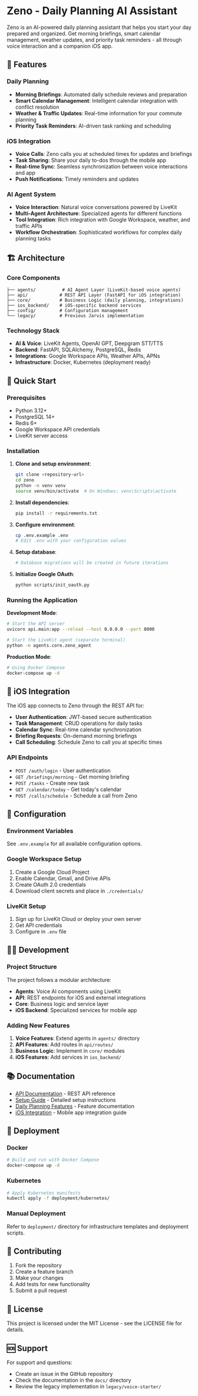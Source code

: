 # Zeno - Daily Planning AI Assistant

Zeno is an AI-powered daily planning assistant that helps you start your day prepared and organized. Get morning briefings, smart calendar management, weather updates, and priority task reminders - all through voice interaction and a companion iOS app.

## 🌟 Features

### Daily Planning

- **Morning Briefings**: Automated daily schedule reviews and preparation
- **Smart Calendar Management**: Intelligent calendar integration with conflict resolution
- **Weather & Traffic Updates**: Real-time information for your commute planning
- **Priority Task Reminders**: AI-driven task ranking and scheduling

### iOS Integration

- **Voice Calls**: Zeno calls you at scheduled times for updates and briefings
- **Task Sharing**: Share your daily to-dos through the mobile app
- **Real-time Sync**: Seamless synchronization between voice interactions and app
- **Push Notifications**: Timely reminders and updates

### AI Agent System

- **Voice Interaction**: Natural voice conversations powered by LiveKit
- **Multi-Agent Architecture**: Specialized agents for different functions
- **Tool Integration**: Rich integration with Google Workspace, weather, and traffic APIs
- **Workflow Orchestration**: Sophisticated workflows for complex daily planning tasks

## 🏗️ Architecture

### Core Components

```
├── agents/          # AI Agent Layer (LiveKit-based voice agents)
├── api/            # REST API Layer (FastAPI for iOS integration)
├── core/           # Business Logic (daily planning, integrations)
├── ios_backend/    # iOS-specific backend services
├── config/         # Configuration management
└── legacy/         # Previous Jarvis implementation
```

### Technology Stack

- **AI & Voice**: LiveKit Agents, OpenAI GPT, Deepgram STT/TTS
- **Backend**: FastAPI, SQLAlchemy, PostgreSQL, Redis
- **Integrations**: Google Workspace APIs, Weather APIs, APNs
- **Infrastructure**: Docker, Kubernetes (deployment ready)

## 🚀 Quick Start

### Prerequisites

- Python 3.12+
- PostgreSQL 14+
- Redis 6+
- Google Workspace API credentials
- LiveKit server access

### Installation

1. **Clone and setup environment**:

   ```bash
   git clone <repository-url>
   cd zeno
   python -m venv venv
   source venv/bin/activate  # On Windows: venv\Scripts\activate
   ```

2. **Install dependencies**:

   ```bash
   pip install -r requirements.txt
   ```

3. **Configure environment**:

   ```bash
   cp .env.example .env
   # Edit .env with your configuration values
   ```

4. **Setup database**:

   ```bash
   # Database migrations will be created in future iterations
   ```

5. **Initialize Google OAuth**:
   ```bash
   python scripts/init_oauth.py
   ```

### Running the Application

**Development Mode**:

```bash
# Start the API server
uvicorn api.main:app --reload --host 0.0.0.0 --port 8000

# Start the LiveKit agent (separate terminal)
python -m agents.core.zeno_agent
```

**Production Mode**:

```bash
# Using Docker Compose
docker-compose up -d
```

## 📱 iOS Integration

The iOS app connects to Zeno through the REST API for:

- **User Authentication**: JWT-based secure authentication
- **Task Management**: CRUD operations for daily tasks
- **Calendar Sync**: Real-time calendar synchronization
- **Briefing Requests**: On-demand morning briefings
- **Call Scheduling**: Schedule Zeno to call you at specific times

### API Endpoints

- `POST /auth/login` - User authentication
- `GET /briefings/morning` - Get morning briefing
- `POST /tasks` - Create new task
- `GET /calendar/today` - Get today's calendar
- `POST /calls/schedule` - Schedule a call from Zeno

## 🔧 Configuration

### Environment Variables

See `.env.example` for all available configuration options.

### Google Workspace Setup

1. Create a Google Cloud Project
2. Enable Calendar, Gmail, and Drive APIs
3. Create OAuth 2.0 credentials
4. Download client secrets and place in `./credentials/`

### LiveKit Setup

1. Sign up for LiveKit Cloud or deploy your own server
2. Get API credentials
3. Configure in `.env` file

## 🏃‍♂️ Development

### Project Structure

The project follows a modular architecture:

- **Agents**: Voice AI components using LiveKit
- **API**: REST endpoints for iOS and external integrations
- **Core**: Business logic and service layer
- **iOS Backend**: Specialized services for mobile app

### Adding New Features

1. **Voice Features**: Extend agents in `agents/` directory
2. **API Features**: Add routes in `api/routes/`
3. **Business Logic**: Implement in `core/` modules
4. **iOS Features**: Add services in `ios_backend/`

## 📚 Documentation

- [API Documentation](docs/API.md) - REST API reference
- [Setup Guide](docs/SETUP.md) - Detailed setup instructions
- [Daily Planning Features](docs/DAILY_PLANNING.md) - Feature documentation
- [iOS Integration](docs/IOS_INTEGRATION.md) - Mobile app integration guide

## 🚢 Deployment

### Docker

```bash
# Build and run with Docker Compose
docker-compose up -d
```

### Kubernetes

```bash
# Apply Kubernetes manifests
kubectl apply -f deployment/kubernetes/
```

### Manual Deployment

Refer to `deployment/` directory for infrastructure templates and deployment scripts.

## 🤝 Contributing

1. Fork the repository
2. Create a feature branch
3. Make your changes
4. Add tests for new functionality
5. Submit a pull request

## 📄 License

This project is licensed under the MIT License - see the LICENSE file for details.

## 🆘 Support

For support and questions:

- Create an issue in the GitHub repository
- Check the documentation in the `docs/` directory
- Review the legacy implementation in `legacy/voice-starter/`
